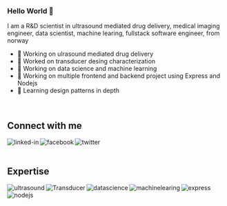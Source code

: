 ### Hello World 👋
I am a R&D scientist in ultrasound mediated drug delivery, medical imaging engineer,  data scientist, machine learing, fullstack software engineer,  from norway
- 🔭 Working on ulrasound mediated drug delivery
- 🔭 Worked on transducer desing characterization
- 🔭 Working on data science and machine learning
- 🔭 Working on multiple frontend and backend project using Express and Nodejs
- 🌱 Learning design patterns in depth
<br>

## Connect with me

[<img align="left" alt="linked-in" src="https://img.shields.io/badge/linkedin-%230077B5.svg?&style=for-the-badge&logo=linkedin&logoColor=white" />](https://www.linkedin.com/in/petrostesfamichael/)
[<img align="left" alt="facebook" src="https://img.shields.io/badge/facebook-%231877F2.svg?&style=for-the-badge&logo=facebook&logoColor=white" />](https://www.facebook.com/petros.tesfamichael/)
[<img align="left" alt="twitter" src="https://img.shields.io/badge/twitter-%231DA1F2.svg?&style=for-the-badge&logo=twitter&logoColor=white" />](https://twitter.com/petertesfam)
<br>
<br>
## Expertise
<img align="left" alt="ultrasound" src="https://img.shields.io/badge/Ultrasound%20-%23232F3E?&style=for-the-badge" />
<img align="left" alt="Transducer" src="https://img.shields.io/badge/Transducer%20-3DDC84?&style=for-the-badge" />
<img align="left" alt="datascience" src="https://img.shields.io/badge/Data Science%20-%23316192.svg?&style=for-the-badge" />
<img align="left" alt="machinelearing" src="https://img.shields.io/badge/Machine Learing%20-%236DB33F.svg?&style=for-the-badge" />
<img align="left" alt="express" src="https://img.shields.io/badge/express%20-%2320232a.svg?&style=for-the-badge" />
<img align="left" alt="nodejs" src="https://img.shields.io/badge/node.js%20-%2343853D.svg?&style=for-the-badge&logo=node.js&logoColor=white" />
<br>
<br>
